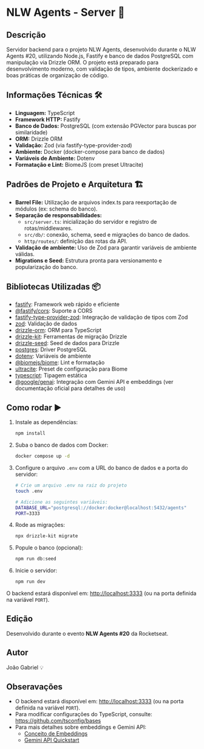 # NLW Agents - Server 🚀

## Descrição
Servidor backend para o projeto NLW Agents, desenvolvido durante o NLW Agents #20, utilizando Node.js, Fastify e banco de dados PostgreSQL com manipulação via Drizzle ORM. O projeto está preparado para desenvolvimento moderno, com validação de tipos, ambiente dockerizado e boas práticas de organização de código.

## Informações Técnicas 🛠️
- **Linguagem:** TypeScript
- **Framework HTTP:** Fastify
- **Banco de Dados:** PostgreSQL (com extensão PGVector para buscas por similaridade)
- **ORM:** Drizzle ORM
- **Validação:** Zod (via fastify-type-provider-zod)
- **Ambiente:** Docker (docker-compose para banco de dados)
- **Variáveis de Ambiente:** Dotenv
- **Formatação e Lint:** BiomeJS (com preset Ultracite)

## Padrões de Projeto e Arquitetura 🏗️
- **Barrel File:** Utilização de arquivos index.ts para reexportação de módulos (ex: schema do banco).
- **Separação de responsabilidades:**
  - `src/server.ts`: inicialização do servidor e registro de rotas/middlewares.
  - `src/db/`: conexão, schema, seed e migrações do banco de dados.
  - `http/routes/`: definição das rotas da API.
- **Validação de ambiente:** Uso de Zod para garantir variáveis de ambiente válidas.
- **Migrations e Seed:** Estrutura pronta para versionamento e popularização do banco.

## Bibliotecas Utilizadas 📦
- [fastify](https://www.fastify.io/): Framework web rápido e eficiente
- [@fastify/cors](https://github.com/fastify/fastify-cors): Suporte a CORS
- [fastify-type-provider-zod](https://github.com/fastify/fastify-type-provider-zod): Integração de validação de tipos com Zod
- [zod](https://zod.dev/): Validação de dados
- [drizzle-orm](https://orm.drizzle.team/): ORM para TypeScript
- [drizzle-kit](https://orm.drizzle.team/docs/overview): Ferramentas de migração Drizzle
- [drizzle-seed](https://github.com/pmndrs/drizzle-seed): Seed de dados para Drizzle
- [postgres](https://github.com/porsager/postgres): Driver PostgreSQL
- [dotenv](https://github.com/motdotla/dotenv): Variáveis de ambiente
- [@biomejs/biome](https://biomejs.dev/): Lint e formatação
- [ultracite](https://github.com/biomejs/ultracite): Preset de configuração para Biome
- [typescript](https://www.typescriptlang.org/): Tipagem estática
- [@google/genai](https://ai.google.dev/gemini-api/docs/quickstart?hl=pt-br): Integração com Gemini API e embeddings (ver documentação oficial para detalhes de uso)  

## Como rodar ▶️
1. Instale as dependências:
   ```bash
   npm install
   ```
2. Suba o banco de dados com Docker:
   ```bash
   docker compose up -d
   ```
3. Configure o arquivo `.env` com a URL do banco de dados e a porta do servidor:
   ```bash
   # Crie um arquivo .env na raiz do projeto
   touch .env
   
   # Adicione as seguintes variáveis:
   DATABASE_URL="postgresql://docker:docker@localhost:5432/agents"
   PORT=3333
   ```
4. Rode as migrações:
   ```bash
   npx drizzle-kit migrate
   ```
5. Popule o banco (opcional):
   ```bash
   npm run db:seed
   ```
6. Inicie o servidor:
   ```bash
   npm run dev
   ```

O backend estará disponível em: [http://localhost:3333](http://localhost:3333) (ou na porta definida na variável `PORT`).

## Edição
Desenvolvido durante o evento **NLW Agents #20** da Rocketseat.

## Autor
João Gabriel 💡 

## Obseravações
- O backend estará disponível em: [http://localhost:3333](http://localhost:3333) (ou na porta definida na variável `PORT`).
- Para modificar configurações do TypeScript, consulte: https://github.com/tsconfig/bases
- Para mais detalhes sobre embeddings e Gemini API:  
  - [Conceito de Embeddings](https://ai.google.dev/gemini-api/docs/embeddings?hl=pt-br#javascript)  
  - [Gemini API Quickstart](https://ai.google.dev/gemini-api/docs/quickstart?hl=pt-br) 